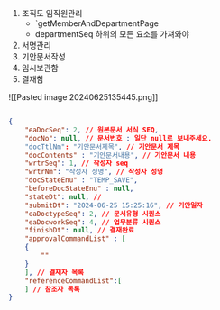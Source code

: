 
1. 조직도 임직원관리
	- `getMemberAndDepartmentPage
	- departmentSeq 하위의 모든 요소를 가져와야 
1. 서명관리
2. 기안문서작성
3. 임시보관함
4. 결재함


![[Pasted image 20240625135445.png]]


```json

{
	"eaDocSeq": 2, // 원본문서 서식 SEQ,
	"docNo": null, // 문서번호 : 일단 null로 보내주세요.
	"docTtlNm": "기안문서제목", // 기안문서 제목
	"docContents" : "기안문서내용", // 기안문서 내용
	"wrtrSeq": 1, // 작성자 seq
	"wrtrNm": "작성자 성명", // 작성자 성명
	"docStateEnu" : "TEMP_SAVE",
	"beforeDocStateEnu" : null,
	"stateDt": null, // 
	"submitDt": "2024-06-25 15:25:16", // 기안일자
	"eaDoctypeSeq": 2, // 문서유형 시퀀스
	"eaDocworkSeq": 4, // 업무분류 시퀀스
	"finishDt": null, // 결재완료
	"approvalCommandList" : [
	{
		""
	}
	], // 결재자 목록
	"referenceCommandList":[
	] // 참조자 목록
}
```